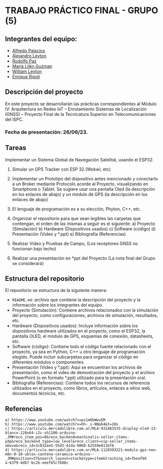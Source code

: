 # TRABAJO PRÁCTICO FINAL - GRUPO (5)

## Integrantes del equipo:
- [Alfredo Palacios](https://github.com/alfredop37)
- [Alejandro Leyton](https://github.com/leytonale)
- [Rodolfo Paz](https://github.com/domi74)
- [María Lilén Guzman](https://github.com/lilenguzman01)
- [William Leyton](https://github.com/wleyton89)
- [Enrique Ripoli](https://github.com/enriqueripoli)

## Descripción del proyecto
En este proyecto se desarrollarán las prácticas correspondientes al Módulo IV: Arquitectura en Redes IoT – Enrutamiento Sistemas de Localización (GNSS) – Proyecto Final de la Tecnicatura Superior en Telecomunicaciones del ISPC.

### Fecha de presentación: 26/06/23.
## Tareas
Implementar un Sistema Global de Navegación Satelital, usando el ESP32.
1) Simular un GPS Tracker con ESP 32.(Wokwi; etc)

2) Implementar un Prototipo del dispositivo antes mencionado y conectarlo a
un Broker mediante Protocolo acorde al Proyecto, visualizando en
Smartphone o Tablet. Se sugiere usar una pantalla Oled (la descripción en
los enlaces de abajo) y un módulo de GPS (la descripción en los enlaces
de abajo)

3) El lenguaje de programación es a su elección, Phyton, C++, etc.

4) Organizar el repositorio para que sean legibles las carpetas que contengan,
    el orden de las mismas a seguir es el siguiente:
    a) Proyecto (Simulación)
    b) Hardware (Dispositivos usados)
    c) Software (código)
    d) Presentación (Video y *.ppt)
    e) Bibliografía (Referencias)
5) Realizar Video y Pruebas de Campo, (Los receptores GNSS no funcionan
bajo techo)

7) Realizar una presentación en *ppt del Proyecto (La nota final del Grupo se
considerará)



## Estructura del repositorio
El repositorio se estructura de la siguiente manera:
- `README.md`: archivo que contiene la descripción del proyecto y la información sobre los integrantes del equipo.
- Proyecto (Simulación): Contiene archivos relacionados con la simulación del proyecto, como configuraciones, archivos de simulación, resultados, etc.
- Hardware (Dispositivos usados): Incluye información sobre los dispositivos hardware utilizados en el proyecto, como el ESP32, la pantalla OLED, el módulo de GPS, esquemas de conexión, datasheets, etc.
- Software (código): Contiene todo el código fuente relacionado con el proyecto, ya sea en Python, C++ u otro lenguaje de programación elegido. Puede incluir subcarpetas para organizar el código en diferentes módulos o componentes.
- Presentación (Video y *.ppt): Aquí se encuentran los archivos de presentación, como el video de demostración del proyecto y el archivo PowerPoint (o en formato *.ppt) utilizado para la presentación oral.
- Bibliografía (Referencias): Contiene todos los recursos de referencia utilizados en el proyecto, como libros, artículos, enlaces a sitios web, documentos técnicos, etc.

## Referencias
    a) https://www.youtube.com/watch?v=ps1m6bWwvEM
    b) https://www.youtube.com/watch?v=hh-_s-NNab4&t=28s
    c) https://articulo.mercadolibre.com.ar/MLA-932483535-display-oled-13-
    blanco-128x64-i2c-sh1106-arduino-
    _JM#reco_item_pos=0&reco_backend=machinalis-seller-items-
    pdp&reco_backend_type=low_level&reco_client=vip-seller_items-
    above&reco_id=3c032ee5-55d3-41da-9068-62559e011bf6
    d) https://articulo.mercadolibre.com.ar/MLA-1128393221-modulo-gps-neo-
    m8n-0-10-ublox-cantena-ceramica-arduino--
    _JM#position=37&search_layout=stack&type=item&tracking_id=fbeaf66
    a-63f9-4db7-bc2b-eeef65c7688c
